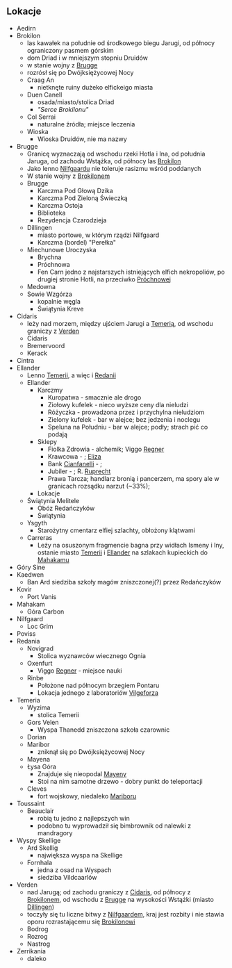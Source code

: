 ## Lokacje
* Aedirn<a id='l_aedirn'></a>
* Brokilon<a id='l_brokilon'></a>
    - las kawałek na południe od środkowego biegu Jarugi, od północy ograniczony pasmem górskim
    - dom Driad i w mniejszym stopniu Druidów
    - w stanie wojny z [Brugge](#l_brugge)
    - rozrósł się po Dwójksiężycowej Nocy
    * Craag An<a id='l_craag_an'></a>
        * nietknęte ruiny dużeko elfickeigo miasta
    * Duen Canell<a id='l_duen_canell'></a>
        * osada/miasto/stolica Driad
        * _"Serce Brokilonu"_
    * Col Serrai<a id='l_col_serrai'></a>
        * naturalne źródła; miejsce leczenia
    * Wioska<a id='l_wioska'></a>
        * Wioska Druidów, nie ma nazwy
* Brugge<a id='l_brugge'></a>
    - Granicę wyznaczają od wschodu rzeki Hotla i Ina, od południa Jaruga, od zachodu Wstążka, od północy las [Brokilon](#l_brokilon)
    - Jako lenno [Nilfgaardu](#l_nilfgaard) nie toleruje rasizmu wśród poddanych
    - W stanie wojny z [Brokilonem](#l_brokilon)
    * Brugge<a id='l_m_brugge'></a>
        * Karczma Pod Głową Dzika<a id='l_glowa_dzika'></a>
        * Karczma Pod Zieloną Świeczką<a id='l_zielona_swieczka'></a>
        * Karczma Ostoja<a id='l_ostoja'></a>
        * Biblioteka<a id='l_biblioteka'></a>
        * Rezydencja Czarodzieja<a id='l_rezydencja_czarodzieja'></a>
    * Dillingen<a id='l_dillingen'></a>
        - miasto portowe, w którym rządzi Nilfgaard
        * Karczma (bordel) "Perełka"<a id="l_perelka"></a>
    * Miechunowe Uroczyska<a id='l_miechunowe_uroczyska'></a>
        * Brychna<a id='l_brychna'></a>
        * Próchnowa<a id='l_prochnowa'></a>
        * Fen Carn<a id='l_fen_carn'></a>
            jedno z najstarszych istniejących elfich nekropoliów, po drugiej stronie Hotli, na przeciwko [Próchnowej](#l_prochnowa)
    * Medowna<a id='l_medowna'></a>
    * Sowie Wzgórza<a id='l_sowie_wzgorza'></a>
         - kopalnie węgla
        * Świątynia Kreve<a id='l_swiatynia_kreve'></a>
* Cidaris<a id='l_cidaris'></a>
    - leży nad morzem, między ujściem Jarugi a [Temerią](#l_temeria), od wschodu graniczy z [Verden](#l_verden)
    * Cidaris<a id='l_m_cidaris'></a>
    * Bremervoord<a id='l_bremervoord'></a>
    * Kerack<a id='l_kerack'></a>
* Cintra<a id='l_cintra'></a>
* Ellander<a id='l_ellander'></a>
    - Lenno [Temerii](#l_temeria), a więc i [Redanii](#l_redania)
    * Ellander<a id='l_m_ellander'></a>
        * Karczmy
            * Kuropatwa<a id='l_kuropatwa'></a> - smacznie ale drogo
            * Ziołowy kufelek<a id='l_ziolowy_kufelek'></a> - nieco wyższe ceny dla nieludzi
            * Różyczka<a id='l_rozyczka'></a> - prowadzona przez i przychylna nieludziom
            * Zielony kufelek<a id='l_zielony_kufelekzielony'></a> - bar w alejce; bez jedzenia i noclegu
            * Speluna na Południu<a id='l_speluna'></a> - bar w alejce; podły; strach pić co podają
        * Sklepy
            * Fiolka Zdrowia<a id='l_fiolka_zdrowia'></a> - alchemik; Viggo [Regner](#p_viggo_regner)
            * Krawcowa - ; [Eliza](#p_eliza)
            * Bank [Cianfanelli](#p_cianfanelli) - ;
            * Jubiler<a id='l_jubiler'></a> - ; R. [Ruprecht](#p_ruprecht)
            * Prawa Tarcza<a id='l_prawa_tarcza'></a>; handlarz bronią i pancerzem, ma spory ale w granicach rozsądku narzut (~33%);
        * Lokacje
    * Świątynia Melitele<a id='l_smelitele'></a>
        * Obóz Redańczyków
        * Świątynia
    * Ysgyth<a id='l_ysgyth'></a>
        * Starożytny cmentarz elfiej szlachty, obłożony klątwami
    * Carreras<a id='l_carreras'></a>
        * Leży na osuszonym fragmencie bagna przy widłach Ismeny i Iny, ostanie miasto [Temerii](#l_temeria) i [Ellander](#l_ellander) na szlakach kupieckich do [Mahakamu](#l_mahakam)
* Góry Sine<a id='l_gory_sine'></a>
* Kaedwen<a id='l_kaedwen'></a>
    * Ban Ard<a id='l_ban_ard'></a>
        siedziba szkoły magów zniszczonej(?) przez Redańczyków
* Kovir<a id='l_kovir'></a>
    * Port Vanis<a id='l_port_vanis'></a>
* Mahakam<a id='l_mahakam'></a>
    * Góra Carbon<a id='l_gora_carbon'></a>
* Nilfgaard<a id='l_nilfgaard'></a>
    * Loc Grim<a id='l_loc_grim'></a>
* Poviss<a id='l_poviss'></a>
* Redania<a id='l_redania'></a>
    * Novigrad<a id='l_novigrad'></a>
        * Stolica wyznawców wiecznego Ognia
    * Oxenfurt<a id='l_oxenfurt'></a>
        * Viggo [Regner](#p_viggo_regner) - miejsce nauki
    * Rinbe<a id='l_rinbe'></a>
        * Położone nad północym brzegiem Pontaru
        * Lokacja jednego z laboratoriów [Vilgeforza](#p_vilgeforz)
* Temeria<a id='l_temeria'></a>
    * Wyzima<a id='l_wyzima'></a>
        * stolica Temerii
    * Gors Velen<a id='l_gors_velen'></a>
        * Wyspa Thanedd<a id='l_wyspa_thanedd'></a>
            zniszczona szkoła czarownic
    * Dorian<a id='l_dorian'></a>
    * Maribor<a id='l_maribor'></a>
        * zniknął się po Dwójksiężycowej Nocy
    * Mayena<a id='l_mayena'></a>
    * Łysa Góra<a id='l_lysa_gora'></a>
        * Znajduje się nieopodal [Mayeny](#l_mayena)
        * Stoi na nim samotne drzewo - dobry punkt do teleportacji
    * Cleves<a id='l_cleves'></a>
        * fort wojskowy, niedaleko [Mariboru](#l_maribor)
* Toussaint<a id='l_toussaint'></a>
    * Beauclair<a id='l_beauclair'></a>
        - robią tu jedno z najlepszych win
        - podobno tu wyprowadził się bimbrownik od nalewki z mandragory
* Wyspy Skellige<a id='l_wyspy_skellige'></a>
    * Ard Skellig<a id='l_ard_skellig'></a>
        * największa wyspa na Skellige
    * Fornhala<a id='l_fornhala'></a>
        * jedna z osad na Wyspach
        * siedziba Vildcaarlów
* Verden<a id='l_verden'></a>
    - nad Jarugą; od zachodu graniczy z [Cidaris](#l_cidaris), od północy z [Brokilonem](#l_brokilon), od wschodu z [Brugge](#l_brugge) na wysokości Wstążki (miasto [Dillingen](#l_dillingen))
    - toczyły się tu liczne bitwy z [Nilfgaardem](#l_nilfgaard), kraj jest rozbity i nie stawia oporu rozrastającemu się [Brokilonowi](#l_brokilon)
    * Bodrog<a id='l_bodrog'></a>
    * Rozrog<a id='l_rozrog'></a>
    * Nastrog<a id='l_nastrog'></a>
* Zerrikania<a id='l_zerrikania'></a>
    - daleko